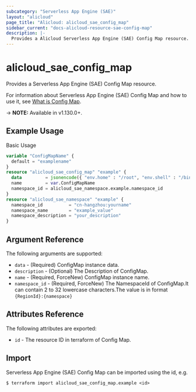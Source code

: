 ```yaml
---
subcategory: "Serverless App Engine (SAE)"
layout: "alicloud"
page_title: "Alicloud: alicloud_sae_config_map"
sidebar_current: "docs-alicloud-resource-sae-config-map"
description: |-
  Provides a Alicloud Serverless App Engine (SAE) Config Map resource.
---
```


# alicloud\_sae\_config\_map

Provides a Serverless App Engine (SAE) Config Map resource.

For information about Serverless App Engine (SAE) Config Map and how to use it, see [What is Config Map](https://help.aliyun.com/document_detail/97792.html).

-> **NOTE:** Available in v1.130.0+.

## Example Usage

Basic Usage

```terraform
variable "ConfigMapName" {
  default = "examplename"
}
resource "alicloud_sae_config_map" "example" {
  data         = jsonencode({ "env.home" : "/root", "env.shell" : "/bin/sh" })
  name         = var.ConfigMapName
  namespace_id = alicloud_sae_namespace.example.namespace_id
}
resource "alicloud_sae_namespace" "example" {
  namespace_id          = "cn-hangzhou:yourname"
  namespace_name        = "example_value"
  namespace_description = "your_description"
}

```

## Argument Reference

The following arguments are supported:

* `data` - (Required) ConfigMap instance data.
* `description` - (Optional) The Description of ConfigMap.
* `name` - (Required, ForceNew) ConfigMap instance name.
* `namespace_id` - (Required, ForceNew) The NamespaceId of ConfigMap.It can contain 2 to 32 lowercase characters.The value is in format `{RegionId}:{namespace}`

## Attributes Reference

The following attributes are exported:

* `id` - The resource ID in terraform of Config Map.

## Import

Serverless App Engine (SAE) Config Map can be imported using the id, e.g.

```
$ terraform import alicloud_sae_config_map.example <id>
```

